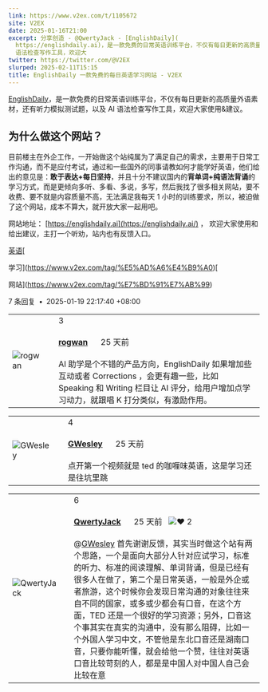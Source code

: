 ```yaml
---
link: https://www.v2ex.com/t/1105672
site: V2EX
date: 2025-01-16T21:00
excerpt: 分享创造 - @QwertyJack - [EnglishDaily](
  https://englishdaily.ai)，是一款免费的日常英语训练平台，不仅有每日更新的高质量外语素材，还有听力模拟测试题，以及 AI
  语法检查写作工具，欢迎大
twitter: https://twitter.com/@V2EX
slurped: 2025-02-11T15:15
title: EnglishDaily 一款免费的每日英语学习网站 - V2EX
---
```


[EnglishDaily](https://englishdaily.ai/)，是一款免费的日常英语训练平台，不仅有每日更新的高质量外语素材，还有听力模拟测试题，以及 AI 语法检查写作工具，欢迎大家使用&建议。

## 为什么做这个网站？

目前楼主在外企工作，一开始做这个站纯属为了满足自己的需求，主要用于日常工作沟通，而不是应付考试，通过和一些国外的同事请教如何才能学好英语，他们给出的意见是：**敢于表达+每日坚持**，并且十分不建议国内的**背单词+纯语法背诵**的学习方式，而是更倾向多听、多看、多说，多写，然后我找了很多相关网站，要不收费、要不就是内容质量不高，无法满足我每天 1 小时的训练要求，所以，被迫做了这个网站，成本不算大，就开放大家一起用吧。

网站地址： [https://englishdaily.ai](https://englishdaily.ai/) ， 欢迎大家使用和给出建议，主打一个听劝，站内也有反馈入口。

[](https://www.v2ex.com/tag/%E8%8B%B1%E8%AF%AD)

[英语](https://www.v2ex.com/tag/%E8%8B%B1%E8%AF%AD)[

学习](https://www.v2ex.com/tag/%E5%AD%A6%E4%B9%A0)[

网站](https://www.v2ex.com/tag/%E7%BD%91%E7%AB%99)

7 条回复  **•**  2025-01-19 22:17:40 +08:00

|   |   |   |
|---|---|---|
|![rogwan](https://cdn.v2ex.com/avatar/d173/67b0/12857_normal.png?m=1734851962)||3<br><br>**[rogwan](https://www.v2ex.com/member/rogwan)**      25 天前<br><br>AI 助学是个不错的产品方向，EnglishDaily 如果增加些互动或者 Corrections ，会更有趣一些，比如 Speaking 和 Writing 栏目让 AI 评分，给用户增加点学习动力，就跟唱 K 打分类似，有激励作用。|

|   |   |   |
|---|---|---|
|![GWesley](https://cdn.v2ex.com/avatar/5773/0f6a/107501_normal.png?m=1724876827)||4<br><br>**[GWesley](https://www.v2ex.com/member/GWesley)**      25 天前<br><br>点开第一个视频就是 ted 的咖喱味英语，这是学习还是往坑里跳|

|   |   |   |
|---|---|---|
|![QwertyJack](https://cdn.v2ex.com/gravatar/08ead2ac584aa736fc2998d655b630ed?s=48&d=retro)||6<br><br>**[QwertyJack](https://www.v2ex.com/member/QwertyJack)**      25 天前   ![❤️](https://www.v2ex.com/static/img/heart_neue_red.png?v=16ec2dd0a880be6edda1e4a2e35754b3) 2<br><br>@[GWesley](https://www.v2ex.com/member/GWesley) 首先谢谢反馈，其实当时做这个站有两个思路，一个是面向大部分人针对应试学习，标准的听力、标准的阅读理解、单词背诵，但是已经有很多人在做了，第二个是日常英语，一般是外企或者旅游，这个时候你会发现日常沟通的对象往往来自不同的国家，或多或少都会有口音，在这个方面，TED 还是一个很好的学习资源；另外，口音这个事其实在真实的沟通中，没有那么阻碍，比如一个外国人学习中文，不管他是东北口音还是湖南口音，只要你能听懂，就会给他一个赞，往往对英语口音比较苛刻的人，都是是中国人对中国人自己会比较在意|